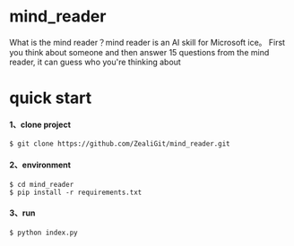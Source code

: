 # mind_reader
What is the mind reader？mind reader is an AI skill for Microsoft ice。
First you think about someone and then answer 15 questions from the mind reader, it can guess who you're thinking about

# quick start

#### 1、clone project

```
$ git clone https://github.com/ZealiGit/mind_reader.git
```

#### 2、environment
```
$ cd mind_reader
$ pip install -r requirements.txt
```

#### 3、run

```
$ python index.py
```
